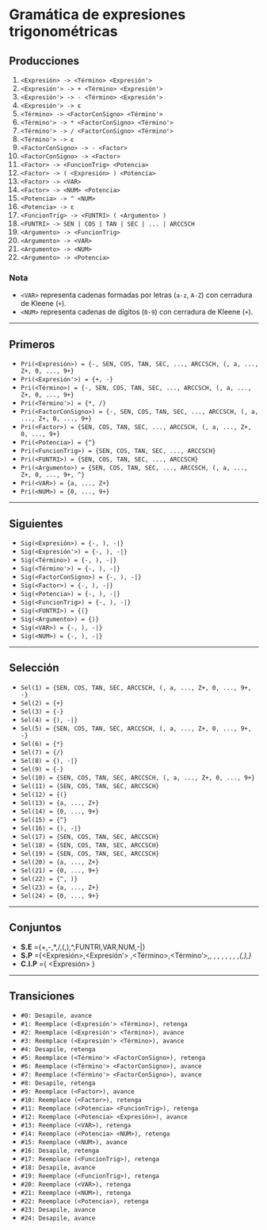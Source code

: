 # Gramática de expresiones trigonométricas

## Producciones
1. `<Expresión> -> <Término> <Expresión'>`
2. `<Expresión'> -> + <Término> <Expresión'>`
3. `<Expresión'> -> - <Término> <Expresión'>`
4. `<Expresión'> -> ε`
5. `<Término> -> <FactorConSigno> <Término'>`
6. `<Término'> -> * <FactorConSigno> <Término'>`
7. `<Término'> -> / <FactorConSigno> <Término'>`
8. `<Término'> -> ε`
9. `<FactorConSigno> -> - <Factor>`
10. `<FactorConSigno> -> <Factor>`
11. `<Factor> -> <FuncionTrig> <Potencia>`
12. `<Factor> -> ( <Expresión> ) <Potencia>`
13. `<Factor> -> <VAR>`
14. `<Factor> -> <NUM> <Potencia>`
15. `<Potencia> -> ^ <NUM>`
16. `<Potencia> -> ε`
17. `<FuncionTrig> -> <FUNTRI> ( <Argumento> )`
18. `<FUNTRI> -> SEN | COS | TAN | SEC | ... | ARCCSCH`
19. `<Argumento> -> <FuncionTrig>`
20. `<Argumento> -> <VAR>`
21. `<Argumento> -> <NUM>`
22. `<Argumento> -> <Potencia>`

### Nota
- `<VAR>` representa cadenas formadas por letras (`a-z`, `A-Z`) con cerradura de Kleene (`+`).
- `<NUM>` representa cadenas de dígitos (`0-9`) con cerradura de Kleene (`+`).

---

## Primeros
- `Pri(<Expresión>) = {-, SEN, COS, TAN, SEC, ..., ARCCSCH, (, a, ..., Z+, 0, ..., 9+}`
- `Pri(<Expresión'>) = {+, -}`
- `Pri(<Término>) = {-, SEN, COS, TAN, SEC, ..., ARCCSCH, (, a, ..., Z+, 0, ..., 9+}`
- `Pri(<Término'>) = {*, /}`
- `Pri(<FactorConSigno>) = {-, SEN, COS, TAN, SEC, ..., ARCCSCH, (, a, ..., Z+, 0, ..., 9+}`
- `Pri(<Factor>) = {SEN, COS, TAN, SEC, ..., ARCCSCH, (, a, ..., Z+, 0, ..., 9+}`
- `Pri(<Potencia>) = {^}`
- `Pri(<FuncionTrig>) = {SEN, COS, TAN, SEC, ..., ARCCSCH}`
- `Pri(<FUNTRI>) = {SEN, COS, TAN, SEC, ..., ARCCSCH}`
- `Pri(<Argumento>) = {SEN, COS, TAN, SEC, ..., ARCCSCH, (, a, ..., Z+, 0, ..., 9+, ^}`
- `Pri(<VAR>) = {a, ..., Z+}`
- `Pri(<NUM>) = {0, ..., 9+}`

---

## Siguientes
- `Sig(<Expresión>) = {-, ), -|}`
- `Sig(<Expresión'>) = {-, ), -|}`
- `Sig(<Término>) = {-, ), -|}`
- `Sig(<Término'>) = {-, ), -|}`
- `Sig(<FactorConSigno>) = {-, ), -|}`
- `Sig(<Factor>) = {-, ), -|}`
- `Sig(<Potencia>) = {-, ), -|}`
- `Sig(<FuncionTrig>) = {-, ), -|}`
- `Sig(<FUNTRI>) = {(}`
- `Sig(<Argumento>) = {)}`
- `Sig(<VAR>) = {-, ), -|}`
- `Sig(<NUM>) = {-, ), -|}`

---

## Selección
- `Sel(1) = {SEN, COS, TAN, SEC, ARCCSCH, (, a, ..., Z+, 0, ..., 9+, -}`
- `Sel(2) = {+}`
- `Sel(3) = {-}`
- `Sel(4) = {), -|}`
- `Sel(5) = {SEN, COS, TAN, SEC, ARCCSCH, (, a, ..., Z+, 0, ..., 9+, -}`
- `Sel(6) = {*}`
- `Sel(7) = {/}`
- `Sel(8) = {), -|}`
- `Sel(9) = {-}`
- `Sel(10) = {SEN, COS, TAN, SEC, ARCCSCH, (, a, ..., Z+, 0, ..., 9+}`
- `Sel(11) = {SEN, COS, TAN, SEC, ARCCSCH}`
- `Sel(12) = {(}`
- `Sel(13) = {a, ..., Z+}`
- `Sel(14) = {0, ..., 9+}`
- `Sel(15) = {^}`
- `Sel(16) = {), -|}`
- `Sel(17) = {SEN, COS, TAN, SEC, ARCCSCH}`
- `Sel(18) = {SEN, COS, TAN, SEC, ARCCSCH}`
- `Sel(19) = {SEN, COS, TAN, SEC, ARCCSCH}`
- `Sel(20) = {a, ..., Z+}`
- `Sel(21) = {0, ..., 9+}`
- `Sel(22) = {^, )}`
- `Sel(23) = {a, ..., Z+}`
- `Sel(24) = {0, ..., 9+}`

---

## Conjuntos
- **S.E** ={+,-,*,/,(,),^,FUNTRI,VAR,NUM,-|}
- **S.P** ={<Expresión>,<Expresión’> ,<Término>,<Término’>,<FactorConSigno>, <Factor>, <Potencia>, <FuncionTrig>, <FUNTRI>, <Argumento>, <VAR>, <NUM>,(,),}
- **C.I.P** ={ <Expresión> }

---

## Transiciones
- `#0: Desapile, avance`
- `#1: Reemplace (<Expresión'> <Término>), retenga`
- `#2: Reemplace (<Expresión'> <Término>), avance`
- `#3: Reemplace (<Expresión'> <Término>), avance`
- `#4: Desapile, retenga`
- `#5: Reemplace (<Término'> <FactorConSigno>), retenga`
- `#6: Reemplace (<Término'> <FactorConSigno>), avance`
- `#7: Reemplace (<Término'> <FactorConSigno>), avance`
- `#8: Desapile, retenga`
- `#9: Reemplace (<Factor>), avance`
- `#10: Reemplace (<Factor>), retenga`
- `#11: Reemplace (<Potencia> <FuncionTrig>), retenga`
- `#12: Reemplace (<Potencia> <Expresión>), avance`
- `#13: Reemplace (<VAR>), retenga`
- `#14: Reemplace (<Potencia> <NUM>), retenga`
- `#15: Reemplace (<NUM>), avance`
- `#16: Desapile, retenga`
- `#17: Reemplace (<FuncionTrig>), retenga`
- `#18: Desapile, avance`
- `#19: Reemplace (<FuncionTrig>), retenga`
- `#20: Reemplace (<VAR>), retenga`
- `#21: Reemplace (<NUM>), retenga`
- `#22: Reemplace (<Potencia>), retenga`
- `#23: Desapile, avance`
- `#24: Desapile, avance`
